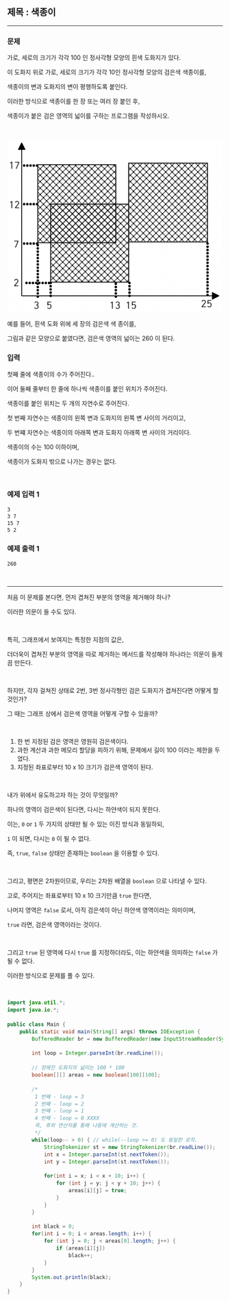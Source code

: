 ## 제목 : 색종이

---

### 문제

가로, 세로의 크기가 각각 100 인 정사각형 모양의 흰색 도화지가 있다.

이 도화지 위로 가로, 세로의 크기가 각각 10인 정사각형 모양의 검은색 색종이를,

색종이의 변과 도화지의 변이 평행하도록 붙인다.

이러한 방식으로 색종이를 한 장 또는 여러 장 붙인 후, 

색종이가 붙은 검은 영역의 넓이를 구하는 프로그램을 작성하시오.

<br/>

![img4](./images/img4.png)

예를 들어, 흰색 도화 위에 세 장의 검은색 색 종이를,

그림과 같은 모양으로 붙였다면, 검은색 영역의 넓이는 260 이 된다.

### 입력

첫째 줄에 색종이의 수가 주어진다..

이어 둘째 줄부터 한 줄에 하나씩 색종이를 붙인 위치가 주어진다.

색종이를 붙인 위치는 두 개의 자연수로 주어진다.

첫 번째 자연수는 색종이의 왼쪽 변과 도화지의 왼쪽 변 사이의 거리이고,

두 번쨰 자연수는 색종이의 아래쪽 변과 도화지 아래쪽 변 사이의 거리이다.

색종이의 수는 100 이하이며, 

색종이가 도화지 밖으로 나가는 경우는 없다.

<br/>

### 예제 입력 1

```text
3
3 7
15 7
5 2
```

### 예제 출력 1

```text
260
```

<br/>

---

처음 이 문제를 본다면, 먼저 겹쳐진 부분의 영역을 제거해야 하나?

이러한 의문이 들 수도 있다.

<br/>

특히, 그래프에서 보여지는 특정한 지점의 값은, 

더더욱이 겹쳐진 부분의 영역을 따로 제거하는 메서드를 작성해야 하나라는 의문이 들게끔 만든다.

<br/>

하지만, 각자 걸쳐진 상태로 2번, 3번 정사각형인 검은 도화지가 겹쳐진다면 어떻게 할 것인가?

그 때는 그래프 상에서 검은색 영역을 어떻게 구할 수 있을까?

<br/>

1. 한 번 지정된 검은 영역은 영원히 검은색이다.
2. 과한 계산과 과한 메모리 할당을 피하기 위해, 문제에서 길이 100 이라는 제한을 두었다.
3. 지정된 좌표로부터 10 x 10 크기가 검은색 영역이 된다.

<br/>

내가 위에서 유도하고자 하는 것이 무엇일까?

하나의 영역이 검은색이 된다면, 다시는 하얀색이 되지 못한다.

이는, `0` or `1` 두 가지의 상태만 될 수 있는 이진 방식과 동일하되,

`1` 이 되면, 다시는 `0` 이 될 수 없다.

즉, `true`, `false` 상태만 존재하는 `boolean` 을 이용할 수 있다.

<br/>

그리고, 평면은 2차원이므로, 우리는 2차원 배열을 `boolean` 으로 나타낼 수 있다.

고로, 주어지는 좌표로부터 10 x 10 크기만큼 `true` 한다면,

나머지 영역은 `false` 로서, 아직 검은색이 아닌 하얀색 영역이라는 의미이며,

`true` 라면, 검은색 영역이라는 것이다.

<br/>

그리고 `true` 된 영역에 다시 `true` 를 지정하더라도, 이는 하얀색을 의미하는 `false` 가 될 수 없다.

이러한 방식으로 문제를 풀 수 있다.

<br/>

```java
import java.util.*;
import java.io.*;

public class Main {
    public static void main(String[] args) throws IOException {
        BufferedReader br = new BufferedReader(new InputStreamReader(System.in));
        
        int loop = Integer.parseInt(br.readLine());
        
        // 정해진 도화지의 넓이는 100 * 100
        boolean[][] areas = new boolean[100][100];
        
        /*
         1 번째 - loop = 3
         2 번째 - loop = 2
         3 번째 - loop = 1
         4 번째 - loop = 0 XXXX
         즉, 후위 연산자를 통해 나중에 계산하는 것.
         */
        while(loop-- > 0) { // while(--loop >= 0) 도 동일한 로직.
            StringTokenizer st = new StringTokenizer(br.readLine());
            int x = Integer.parseInt(st.nextToken());
            int y = Integer.parseInt(st.nextToken());
            
            for(int i = x; i < x + 10; i++) {
                for (int j = y; j < y + 10; j++) {
                    areas[i][j] = true;
                }
            }
        }
        
        int black = 0;
        for(int i = 0; i < areas.length; i++) {
            for (int j = 0; j < areas[0].length; j++) {
                if (areas[i][j])
                    black++;
            }
        }
        System.out.println(black);
    }
}
```

